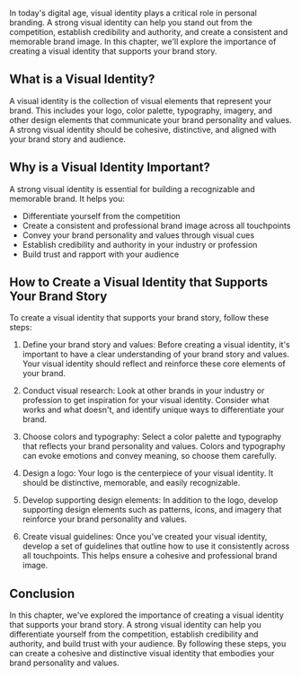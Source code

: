 
In today's digital age, visual identity plays a critical role in personal branding. A strong visual identity can help you stand out from the competition, establish credibility and authority, and create a consistent and memorable brand image. In this chapter, we'll explore the importance of creating a visual identity that supports your brand story.

What is a Visual Identity?
--------------------------

A visual identity is the collection of visual elements that represent your brand. This includes your logo, color palette, typography, imagery, and other design elements that communicate your brand personality and values. A strong visual identity should be cohesive, distinctive, and aligned with your brand story and audience.

Why is a Visual Identity Important?
-----------------------------------

A strong visual identity is essential for building a recognizable and memorable brand. It helps you:

* Differentiate yourself from the competition
* Create a consistent and professional brand image across all touchpoints
* Convey your brand personality and values through visual cues
* Establish credibility and authority in your industry or profession
* Build trust and rapport with your audience

How to Create a Visual Identity that Supports Your Brand Story
--------------------------------------------------------------

To create a visual identity that supports your brand story, follow these steps:

1. Define your brand story and values: Before creating a visual identity, it's important to have a clear understanding of your brand story and values. Your visual identity should reflect and reinforce these core elements of your brand.

2. Conduct visual research: Look at other brands in your industry or profession to get inspiration for your visual identity. Consider what works and what doesn't, and identify unique ways to differentiate your brand.

3. Choose colors and typography: Select a color palette and typography that reflects your brand personality and values. Colors and typography can evoke emotions and convey meaning, so choose them carefully.

4. Design a logo: Your logo is the centerpiece of your visual identity. It should be distinctive, memorable, and easily recognizable.

5. Develop supporting design elements: In addition to the logo, develop supporting design elements such as patterns, icons, and imagery that reinforce your brand personality and values.

6. Create visual guidelines: Once you've created your visual identity, develop a set of guidelines that outline how to use it consistently across all touchpoints. This helps ensure a cohesive and professional brand image.

Conclusion
----------

In this chapter, we've explored the importance of creating a visual identity that supports your brand story. A strong visual identity can help you differentiate yourself from the competition, establish credibility and authority, and build trust with your audience. By following these steps, you can create a cohesive and distinctive visual identity that embodies your brand personality and values.
